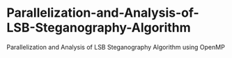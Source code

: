 # Parallelization-and-Analysis-of-LSB-Steganography-Algorithm
Parallelization and Analysis of LSB Steganography Algorithm using OpenMP
